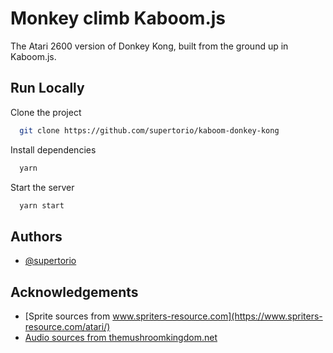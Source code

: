 
# Monkey climb Kaboom.js

The Atari 2600 version of Donkey Kong, built from the ground up in Kaboom.js.



## Run Locally

Clone the project

```bash
  git clone https://github.com/supertorio/kaboom-donkey-kong
```


Install dependencies

```bash
  yarn
```

Start the server

```bash
  yarn start
```


## Authors

- [@supertorio](https://www.github.com/supertorio)


## Acknowledgements

 - [Sprite sources from www.spriters-resource.com](https://www.spriters-resource.com/atari/)
 - [Audio sources from themushroomkingdom.net](https://themushroomkingdom.net/media/dk-a2600/wav)
 
